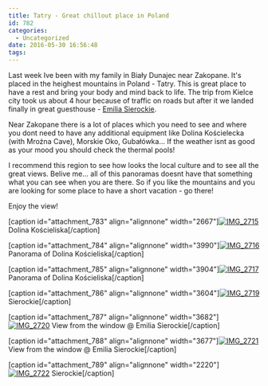 ```yaml
---
title: Tatry - Great chillout place in Poland
id: 782
categories:
  - Uncategorized
date: 2016-05-30 16:56:48
tags:
---
```


Last week Ive been with my family in Biały Dunajec near Zakopane. It's placed in the heighest mountains in Poland - Tatry. This is great place to have a rest and bring your body and mind back to life. The trip from Kielce city took us about 4 hour because of traffic on roads but after it we landed finally in great guesthouse - [Emilia Sierockie](http://emilia-sierockie.pl/).

Near Zakopane there is a lot of places which you need to see and where you dont need to have any additional equipment like Dolina Kościelecka (with Mroźna Cave), Morskie Oko, Gubałówka... If the weather isnt as good as your mood you should check the thermal pools!

I recommend this region to see how looks the local culture and to see all the great views. Belive me... all of this panoramas doesnt have that something what you can see when you are there. So if you like the mountains and you are looking for some place to have a short vacation - go there!

Enjoy the view!

[caption id="attachment_783" align="alignnone" width="2667"][![IMG_2715](http://fedojo.com/wp-content/uploads/2016/05/IMG_2715.jpg)](http://fedojo.com/wp-content/uploads/2016/05/IMG_2715.jpg) Dolina Kościeliska[/caption]

[caption id="attachment_784" align="alignnone" width="3990"][![IMG_2716](http://fedojo.com/wp-content/uploads/2016/05/IMG_2716.jpg)](http://fedojo.com/wp-content/uploads/2016/05/IMG_2716.jpg) Panorama of Dolina Kościeliska[/caption]

[caption id="attachment_785" align="alignnone" width="3904"][![IMG_2717](http://fedojo.com/wp-content/uploads/2016/05/IMG_2717.jpg)](http://fedojo.com/wp-content/uploads/2016/05/IMG_2717.jpg) Panorama of Dolina Kościeliska[/caption]

[caption id="attachment_786" align="alignnone" width="3604"][![IMG_2719](http://fedojo.com/wp-content/uploads/2016/05/IMG_2719.jpg)](http://fedojo.com/wp-content/uploads/2016/05/IMG_2719.jpg) Sierockie[/caption]

[caption id="attachment_787" align="alignnone" width="3682"][![IMG_2720](http://fedojo.com/wp-content/uploads/2016/05/IMG_2720.jpg)](http://fedojo.com/wp-content/uploads/2016/05/IMG_2720.jpg) View from the window @ Emilia Sierockie[/caption]

[caption id="attachment_788" align="alignnone" width="3677"][![IMG_2721](http://fedojo.com/wp-content/uploads/2016/05/IMG_2721.jpg)](http://fedojo.com/wp-content/uploads/2016/05/IMG_2721.jpg) View from the window @ Emilia Sierockie[/caption]

[caption id="attachment_789" align="alignnone" width="2220"][![IMG_2722](http://fedojo.com/wp-content/uploads/2016/05/IMG_2722.jpg)](http://fedojo.com/wp-content/uploads/2016/05/IMG_2722.jpg) Sierockie[/caption]